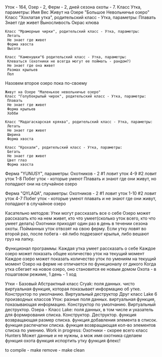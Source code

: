 Уток - 164, Озер - 2, Ферм - 2, дней сезона охоты - 7.
Класс Утка, параметры:
 Имя
 Вес
	Живут на Озере "Большое Невольничье озеро"
	Класс "Хохлатая утка", родительский класс - Утка, параметры:
	 Плавать
	 Знает где живет
	 Выносливость
	 Окрас клюва

	Класс "Мраморные чирки", родительский класс - Утка, параметры:
	 Летать
	 Не знает где живет
	 Форма хвоста
	 Высота

	Класс "Каменушки"6 родительский класс - Утка, параметры:
	 Клеваться (охотники не всегда могут ее поймать - рандом?)
	 Не знает где она живет
	 Размах крыльев
	 Пол

Назовем второе озеро пока по-своему

	Живут на Озере "Маленькое невольничье озеро"
	Класс "Голубокрылый чирок", родительский класс - Утка, параметры:
	 Плавать
	 Не знает где живет
	 Форма крыльев
	 Хобби
	
	Класс "Мадагаскарская кряква", родительский класс - Утка, параметры:
	 Летать
	 Не знает где живет
	 Ширина
	 Форма хвоста
	
	Класс "Крохали", родительский класс - Утка, параметры:
	 Бегать
	 Не знает где живет
	 Цвет глаз
	 Форма хвоста

Ферма "YUNUSY", параметры:
	Охотников - 2
	#1 ловит уток 4-9
	#2 ловит уток 1-8
	Побег уток - которые умеют Плавать и знают где они живут, но попадают они на случайное озеро

Ферма "QYLAQA", параметры:
	Охотников - 2
	#1 ловит уток 1-10
	#2 ловит уток 4-7
	Побег уток - которые умеют плавать и не знают где они живут, попадают в случайное озеро

Касательно методов:
  Утки могут рассказать все о себе
  Озеро может рассказать кто на нем живет, кто что умеет(сколько уток всего, кто что умеет делать)
  Охотники приходят один раз в день в течении сезона охоты. Пойманных уток отвозят на свою ферму. Если утку ловят во второй раз, после побега - ей либо подрезают крылья, либо вешают груз на лапку.



Функционал программы:
	Каждая утка умеет рассказать о себе
	Каждое озеро может показать общее количество уток на текущий момент
	Каждое озеро может показать количество уток по умениям на текущий момент
	Озеро на ферме не отличается по функционалу от дикого
	Когда утка сбегает на новое озеро, оно становится ее новым домом
	Охота - в пошаговом режиме, 1 день - 1 ход

Утки - Базовый Абстрактный класс Cryak:
			поля данных.
			чисто виртуальная функция, которая показывает информацию об утке.
			Конструктор по умолчанию.
			Виртуальный деструктор
			Друг класс Lake
	6 производных классов Уток:
			разные поля данных.
			виртуальная функция, показывающая информацию.
			Конструктор по умолчанию.
			Виртуальный деструктор.
Озера - Класс Lake:
		поля данных, в том числе и указатель для формирования списка.
		Конструктор.
		Деструктор.
		функция возвращающая размер списка.
		функция добавления элемента в список.
		функция распечатки списка.
		функция возвращающая кол-во элементов списка по умению.
Work in progress:
Охотники - скорее всего класс Hunters
		Может данные и не нужны, а мож имя охотника сделаем
		функция охота
		функция испортить утку
		функция флекс!

to compile - make
remove - make clean
